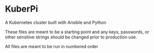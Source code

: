 # KuberPi
A Kubernetes cluster built with Ansible and Python

These files are meant to be a starting point and any keys, passwords, or other sensitive strings should be changed prior to production use.

All files are meant to be run in numbered order
